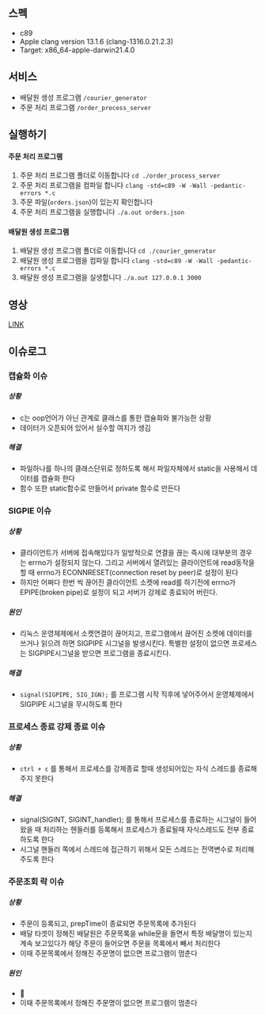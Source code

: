 ## 스펙
- c89
- Apple clang version 13.1.6 (clang-1316.0.21.2.3)
- Target: x86_64-apple-darwin21.4.0

## 서비스
- 배달원 생성 프로그램 `/courier_generator`
- 주문 처리 프로그램 `/order_process_server`

## 실행하기
#### 주문 처리 프로그램
1. 주문 처리 프로그램 폴더로 이동합니다 `cd ./order_process_server`
2. 주문 처리 프로그램을 컴파일 합니다 `clang -std=c89 -W -Wall -pedantic-errors *.c`
3. 주문 파일(`orders.json`)이 있는지 확인합니다
4. 주문 처리 프로그램을 실행합니다 `./a.out orders.json`
#### 배달원 생성 프로그램
1. 배달원 생성 프로그램 폴더로 이동합니다 `cd ./courier_generator`
2. 배달원 생성 프로그램을 컴파일 합니다 `clang -std=c89 -W -Wall -pedantic-errors *.c`
3. 배달원 생성 프로그램을 실생합니다 `./a.out 127.0.0.1 3000`

## 영상
[LINK](https://youtu.be/7DalTaIuk_E](https://youtu.be/sikZwmxh7nU))

## 이슈로그
### 캡슐화 이슈
##### 상황
- c는 oop언어가 아닌 관계로 클래스를 통한 캡슐화와 불가능한 상황
- 데이터가 오픈되어 있어서 실수할 여지가 생김
##### 해결
- 파일하나를 하나의 클래스단위로 정하도록 해서 파일자체에서 static을 사용해서 데이터를 캡슐화 한다
- 함수 또한 static함수로 만들어서 private 함수로 만든다

### SIGPIE 이슈
##### 상황
- 클라이언트가 서버에 접속해있다가 일방적으로 연결을 끊는 즉시에 대부분의 경우는 errno가 설정되지 않는다. 그리고 서버에서 열려있는 클라이언트에 read동작을 할 때 errno가 ECONNRESET(connection reset by peer)로 설정이 된다
- 하지만 어쩌다 한번 씩 끊어진 클라이언트 소켓에 read를 하기전에 errno가 EPIPE(broken pipe)로 설정이 되고 서버가 강제로 종료되어 버린다.
##### 원인
- 리눅스 운영체제에서 소켓연결이 끊어지고, 프로그램에서 끊어진 소켓에 데이터를 쓰거나 읽으려 하면 SIGPIPE 시그널을 발생시킨다. 특별한 설정이 없으면 프로세스는 SIGPIPE시그널을 받으면 프로그램을 종료시킨다.
##### 해결
- `signal(SIGPIPE, SIG_IGN);` 를 프로그램 시작 직후에 넣어주어서 운영체제에서 SIGPIPE 시그널을 무시하도록 한다

### 프로세스 종료 강제 종료 이슈
##### 상황
- `ctrl + c` 를 통해서 프로세스를 강제종료 할때 생성되어있는 자식 스레드를 종료해주지 못한다
##### 해결
- signal(SIGINT, SIGINT_handler); 를 통해서 프로세스를 종료하는 시그널이 들어왔을 때 처리하는 헨들러를 등록해서 프로세스가 종료될때 자식스레드도 전부 종료하도록 한다
- 시그널 핸들러 쪽에서 스레드에 접근하기 위해서 모든 스레드는 전역변수로 처리해주도록 한다

### 주문조회 락 이슈
##### 상황
- 주문이 등록되고, prepTime이 종료되면 주문목록에 추가된다
- 배달 타겟이 정해진 배달원은 주문목록을 while문을 돌면서 특정 배달명이 있는지 계속 보고있다가 해당 주문이 들어오면 주문을 목록에서 빼서 처리한다
- 이때 주문목록에서 정해진 주문명이 없으면 프로그램이 멈춘다
##### 원인 
- 
- 이때 주문목록에서 정해진 주문명이 없으면 프로그램이 멈춘다
